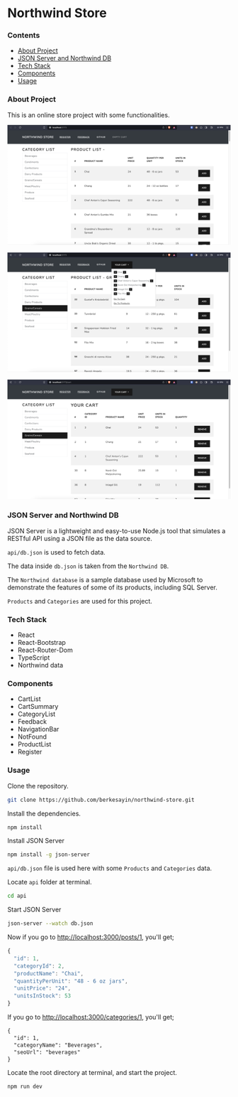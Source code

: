 # Northwind Store

### Contents

- [About Project](#project)
- [JSON Server and Northwind DB](#get-started)
- [Tech Stack](#tech-stack)
- [Components](#components)
- [Usage](#usage)

### About Project <a name="project"></a>

This is an online store project with some functionalities.

![img](src/assets/store1.png)

![img](src/assets/store2.png)

![img](src/assets/store3.png)

### JSON Server and Northwind DB <a name="get-started"></a>

JSON Server is a lightweight and easy-to-use Node.js tool that simulates a RESTful API using a JSON file as the data source.

`api/db.json` is used to fetch data.

The data inside `db.json` is taken from the `Northwind DB`.

The `Northwind database` is a sample database used by Microsoft to demonstrate the features of some of its products, including SQL Server.

`Products` and `Categories` are used for this project.

### Tech Stack <a name="tech-stack"></a>

- React
- React-Bootstrap
- React-Router-Dom
- TypeScript
- Northwind data

### Components <a name="components"></a>

- CartList
- CartSummary
- CategoryList
- Feedback
- NavigationBar
- NotFound
- ProductList
- Register

### Usage <a name="usage"></a>

Clone the repository.

```bash
git clone https://github.com/berkesayin/northwind-store.git
```

Install the dependencies.

```bash
npm install
```

Install JSON Server

```bash
npm install -g json-server
```

`api/db.json` file is used here with some `Products` and `Categories` data.

Locate `api` folder at terminal.

```bash
cd api
```

Start JSON Server

```bash
json-server --watch db.json
```

Now if you go to [http://localhost:3000/posts/1](http://localhost:3000/products/1), you'll get;

```js
{
  "id": 1,
  "categoryId": 2,
  "productName": "Chai",
  "quantityPerUnit": "48 - 6 oz jars",
  "unitPrice": "24",
  "unitsInStock": 53
}
```

If you go to [http://localhost:3000/categories/1](http://localhost:3000/categories/1), you'll get;

```
{
  "id": 1,
  "categoryName": "Beverages",
  "seoUrl": "beverages"
}
```

Locate the root directory at terminal, and start the project.

```bash
npm run dev
```
